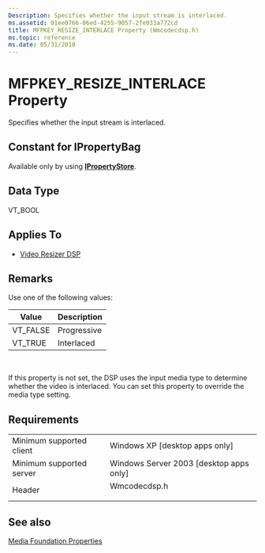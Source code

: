 ```yaml
---
Description: Specifies whether the input stream is interlaced.
ms.assetid: 01ee0766-06ed-4255-9057-2fe033a772cd
title: MFPKEY_RESIZE_INTERLACE Property (Wmcodecdsp.h)
ms.topic: reference
ms.date: 05/31/2018
---
```


# MFPKEY\_RESIZE\_INTERLACE Property

Specifies whether the input stream is interlaced.

## Constant for IPropertyBag

Available only by using [**IPropertyStore**](https://msdn.microsoft.com/library/Bb761474(v=VS.85).aspx).

## Data Type

VT\_BOOL

## Applies To

-   [Video Resizer DSP](videoresizer.md)

## Remarks

Use one of the following values:



| Value     | Description |
|-----------|-------------|
| VT\_FALSE | Progressive |
| VT\_TRUE  | Interlaced  |



 

If this property is not set, the DSP uses the input media type to determine whether the video is interlaced. You can set this property to override the media type setting.

## Requirements



|                                     |                                                                                         |
|-------------------------------------|-----------------------------------------------------------------------------------------|
| Minimum supported client<br/> | Windows XP \[desktop apps only\]<br/>                                             |
| Minimum supported server<br/> | Windows Server 2003 \[desktop apps only\]<br/>                                    |
| Header<br/>                   | <dl> <dt>Wmcodecdsp.h</dt> </dl> |



## See also

<dl> <dt>

[Media Foundation Properties](media-foundation-properties.md)
</dt> </dl>

 

 




